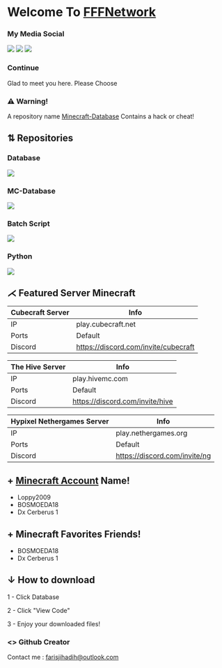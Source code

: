 # Welcome To [FFFNetwork](https://github.com/FFF-Net/Database)
### My Media Social
<a href="https://github.com/FFF-Net/HHH"><img src="https://icons.iconarchive.com/icons/blackvariant/button-ui-requests-2/32/Minecraft-2-icon.png"></a>
<a href="https://discord.gg/wTnMzqnJTA"><img src="https://cdn.icon-icons.com/icons2/1945/PNG/32/iconfinder-discord-4661587_122459.png"></a>
<a href="https://www.instagram.com/loppy2009_/"><img src="https://cdn4.iconfinder.com/data/icons/logos-brands-7/512/instagram_icon-instagram_buttoninstegram-32.png"></a>

### Continue

Glad to meet you here.
Please Choose 

### ⚠ Warning!
A repository name [Minecraft-Database](https://www.github.com/FFF-Net/Minecraft-Database) Contains a hack or cheat!


## ⇅ Repositories
### Database
<a href="https://github.com/FFF-Net/Database"><img src="https://img.icons8.com/nolan/344/database.png"></a>

### MC-Database
<a href="https://github.com/FFF-Net/Minecraft-Database"><img src="https://img.icons8.com/nolan/344/minecraft-creeper.png"></a>

### Batch Script
<a href="https://github.com/FFF-Net/batchcoding"><img src="https://img.icons8.com/fluent/344/windows-10.png"></a>

### Python
<a href="https://github.com/FFF-Net/pythonbotdev"><img src="https://img.icons8.com/color/344/python.png"></a>

## ⋌ Featured Server Minecraft

Cubecraft Server | Info
---------------- | ---- 
IP | play.cubecraft.net 
Ports | Default 
Discord | https://discord.com/invite/cubecraft 

The Hive Server | Info
--------------- | ---- 
IP | play.hivemc.com
Ports | Default 
Discord | https://discord.com/invite/hive

Hypixel Nethergames Server | Info
-------------------------- | ---- 
IP | play.nethergames.org
Ports | Default 
Discord | https://discord.com/invite/ng

## + [Minecraft Account](https://github.com/FFF-Net/HHH) Name!
- Loppy2009
- BOSMOEDA18
- Dx Cerberus 1

## + Minecraft Favorites Friends!
- BOSMOEDA18
- Dx Cerberus 1

## ↓ How to download
1 - Click Database

2 - Click "View Code"

3 - Enjoy your downloaded files!

### <> Github Creator
Contact me :
farisjihadih@outlook.com



